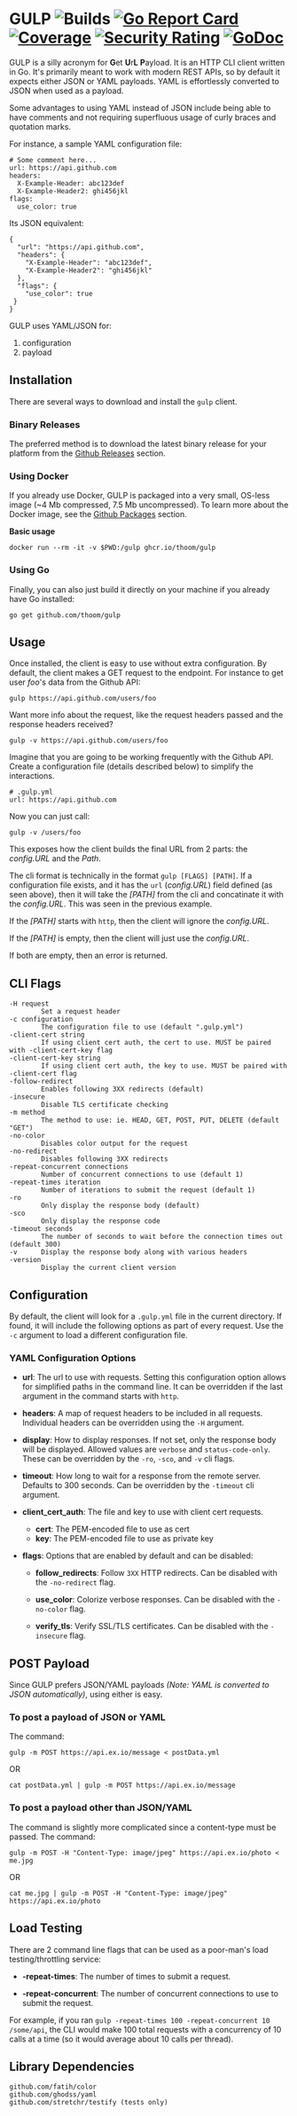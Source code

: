 # GULP ![Builds](https://github.com/thoom/gulp/actions/workflows/test.yml/badge.svg) [![Go Report Card](https://goreportcard.com/badge/github.com/thoom/gulp)](https://goreportcard.com/report/github.com/thoom/gulp) [![Coverage](https://sonarcloud.io/api/project_badges/measure?project=gulp&metric=coverage)](https://sonarcloud.io/summary/overall?id=gulp) [![Security Rating](https://sonarcloud.io/api/project_badges/measure?project=gulp&metric=security_rating)](https://sonarcloud.io/summary/overall?id=gulp) [![GoDoc](https://godoc.org/github.com/thoom/gulp?status.svg)](https://godoc.org/github.com/thoom/gulp)
 
GULP is a silly acronym for **G**et **U**r**L** **P**ayload. It is an HTTP CLI client written in Go. It's primarily meant to work with modern REST APIs, so by default it expects either JSON or YAML payloads. YAML is effortlessly converted to JSON when used as a payload.

Some advantages to using YAML instead of JSON include being able to have comments and not requiring superfluous usage of curly braces and quotation marks.

For instance, a sample YAML configuration file:

```
# Some comment here...
url: https://api.github.com
headers:
  X-Example-Header: abc123def
  X-Example-Header2: ghi456jkl
flags:
  use_color: true
```

Its JSON equivalent:

```
{
  "url": "https://api.github.com",
  "headers": {
    "X-Example-Header": "abc123def",
    "X-Example-Header2": "ghi456jkl"
  },
  "flags": {
    "use_color": true
 }
}
```

GULP uses YAML/JSON for:

1. configuration
2. payload

## Installation

There are several ways to download and install the `gulp` client.

### Binary Releases

The preferred method is to download the latest binary release for your platform from the [Github Releases](https://github.com/thoom/gulp/releases) section.

### Using Docker

If you already use Docker, GULP is packaged into a very small, OS-less image (~4 Mb compressed, 7.5 Mb uncompressed). To learn more about the Docker image, see the [Github Packages](https://github.com/users/thoom/packages/container/package/gulp) section.

**Basic usage**

```
docker run --rm -it -v $PWD:/gulp ghcr.io/thoom/gulp
```

### Using Go

Finally, you can also just build it directly on your machine if you already have Go installed:

```
go get github.com/thoom/gulp
```

## Usage
Once installed, the client is easy to use without extra configuration. By default, the client makes a GET request to the endpoint.
For instance to get user _foo_'s data from the Github API:

```
gulp https://api.github.com/users/foo
```

Want more info about the request, like the request headers passed and the response headers received?

```
gulp -v https://api.github.com/users/foo
```

Imagine that you are going to be working frequently with the Github API. 
Create a configuration file (details described below) to simplify the interactions.

```
# .gulp.yml
url: https://api.github.com
```

Now you can just call:

```
gulp -v /users/foo
```

This exposes how the client builds the final URL from 2 parts: the _config.URL_ and the _Path_.

The cli format is technically in the format `gulp [FLAGS] [PATH]`. If a configuration file exists,
and it has the `url` (_config.URL_) field defined (as seen above), then it will take the _[PATH]_ from the 
cli and concatinate it with the _config.URL_. This was seen in the previous example.

If the _[PATH]_ starts with `http`, then the client will ignore the _config.URL_.

If the _[PATH]_ is empty, then the client will just use the _config.URL_.

If both are empty, then an error is returned.

## CLI Flags

```
-H request
		Set a request header
-c configuration
		The configuration file to use (default ".gulp.yml")
-client-cert string
		If using client cert auth, the cert to use. MUST be paired with -client-cert-key flag
-client-cert-key string
		If using client cert auth, the key to use. MUST be paired with -client-cert flag
-follow-redirect
		Enables following 3XX redirects (default)
-insecure
		Disable TLS certificate checking
-m method
		The method to use: ie. HEAD, GET, POST, PUT, DELETE (default "GET")
-no-color
		Disables color output for the request
-no-redirect
		Disables following 3XX redirects
-repeat-concurrent connections
		Number of concurrent connections to use (default 1)
-repeat-times iteration
		Number of iterations to submit the request (default 1)
-ro
		Only display the response body (default)
-sco
		Only display the response code
-timeout seconds
		The number of seconds to wait before the connection times out (default 300)
-v		Display the response body along with various headers
-version
		Display the current client version
```

## Configuration

By default, the client will look for a `.gulp.yml` file in the current directory. 
If found, it will include the following options as part of every request. 
Use the `-c` argument to load a different configuration file.

### YAML Configuration Options

* __url__: The url to use with requests. 
	Setting this configuration option allows for simplified paths in the command line.
	It can be overridden if the last argument in the command starts with `http`.  

* __headers__: A map of request headers to be included in all requests. 
	Individual headers can be overridden using the `-H` argument.

* __display__: How to display responses.
	If not set, only the response body will be displayed.
	Allowed values are `verbose` and `status-code-only`.
	These can be overridden by the `-ro`, `-sco`, and `-v` cli flags. 

* __timeout__: How long to wait for a response from the remote server.
	Defaults to 300 seconds. Can be overridden by the `-timeout` cli argument.

* __client_cert_auth__: The file and key to use with client cert requests.
  * __cert__: The PEM-encoded file to use as cert
  * __key__:  The PEM-encoded file to use as private key

* __flags__: Options that are enabled by default and can be disabled:
  * __follow_redirects__: Follow `3XX` HTTP redirects. 
	Can be disabled with the `-no-redirect` flag.
  
  * __use_color__: Colorize verbose responses. 
	Can be disabled with the `-no-color` flag.
  
  * __verify_tls__: Verify SSL/TLS certificates. 
	Can be disabled with the `-insecure` flag.

## POST Payload

Since GULP prefers JSON/YAML payloads _(Note: YAML is converted to JSON automatically)_, using either is easy. 

### To post a payload of JSON or YAML

The command:

```
gulp -m POST https://api.ex.io/message < postData.yml
```

OR

```
cat postData.yml | gulp -m POST https://api.ex.io/message
```

### To post a payload other than JSON/YAML

The command is slightly more complicated since a content-type must be passed. The command:

```
gulp -m POST -H "Content-Type: image/jpeg" https://api.ex.io/photo < me.jpg
```

OR 

```
cat me.jpg | gulp -m POST -H "Content-Type: image/jpeg" https://api.ex.io/photo
```

## Load Testing

There are 2 command line flags that can be used as a poor-man's load testing/throttling service:

 * __-repeat-times__: The number of times to submit a request.
 
 * __-repeat-concurrent__: The number of concurrent connections to use to submit the request.

 For example, if you ran `gulp -repeat-times 100 -repeat-concurrent 10 /some/api`, 
 the CLI would make 100 total requests with a concurrency of 10 calls at a time (so it would average about 10 calls per thread).
 
 ## Library Dependencies

	github.com/fatih/color
	github.com/ghodss/yaml
	github.com/stretchr/testify (tests only)

    
